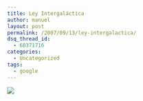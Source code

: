 ```yaml
---
title: Ley Intergaláctica
author: manuel
layout: post
permalink: /2007/09/13/ley-intergalactica/
dsq_thread_id:
  - 68371716
categories:
  - Uncategorized
tags:
  - google
---
```

![][1]

 [1]: https://blog.jazzido.com/wp-content/old/2007/9/14/Picture_2.png